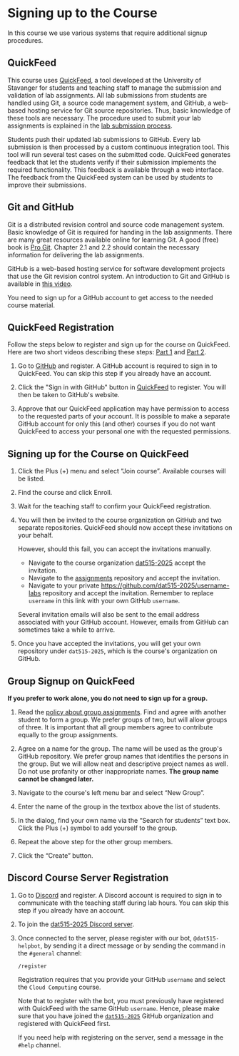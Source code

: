 # Signing up to the Course

In this course we use various systems that require additional signup procedures.

## QuickFeed

This course uses [QuickFeed](https://uis.itest.run/), a tool developed at the University of Stavanger for students and teaching staff to manage the submission and validation of lab assignments.
All lab submissions from students are handled using Git, a source code management system, and GitHub, a web-based hosting service for Git source repositories.
Thus, basic knowledge of these tools are necessary.
The procedure used to submit your lab assignments is explained in the [lab submission process](lab-submission.md).

Students push their updated lab submissions to GitHub.
Every lab submission is then processed by a custom continuous integration tool.
This tool will run several test cases on the submitted code.
QuickFeed generates feedback that let the students verify if their submission implements the required functionality.
This feedback is available through a web interface.
The feedback from the QuickFeed system can be used by students to improve their submissions.

## Git and GitHub

Git is a distributed revision control and source code management system.
Basic knowledge of Git is required for handing in the lab assignments.
There are many great resources available online for learning Git.
A good (free) book is [Pro Git](https://git-scm.com/book).
Chapter 2.1 and 2.2 should contain the necessary information for delivering the lab assignments.

GitHub is a web-based hosting service for software development projects that use the Git revision control system.
An introduction to Git and GitHub is available in [this video](http://youtu.be/U8GBXvdmHT4).

You need to sign up for a GitHub account to get access to the needed course material.

## QuickFeed Registration

Follow the steps below to register and sign up for the course on QuickFeed.
Here are two short videos describing these steps: [Part 1](https://youtu.be/3KJm4ABvTAo) and [Part 2](https://youtu.be/kMyH_-8xMGc).

1. Go to [GitHub](http://github.com) and register.
   A GitHub account is required to sign in to QuickFeed.
   You can skip this step if you already have an account.

2. Click the "Sign in with GitHub" button in [QuickFeed](http://uis.itest.run) to register.
   You will then be taken to GitHub's website.

3. Approve that our QuickFeed application may have permission to access to the requested parts of your account.
   It is possible to make a separate GitHub account for only this (and other) courses if you do not want QuickFeed to access your personal one with the requested permissions.

## Signing up for the Course on QuickFeed

1. Click the Plus (+) menu and select “Join course”.
   Available courses will be listed.

2. Find the course and click Enroll.

3. Wait for the teaching staff to confirm your QuickFeed registration.

4. You will then be invited to the course organization on GitHub and two separate repositories.
   QuickFeed should now accept these invitations on your behalf.

   However, should this fail, you can accept the invitations manually.

   - Navigate to the course organization [dat515-2025](https://github.com/dat515-2025) accept the invitation.
   - Navigate to the [assignments](https://github.com/dat515-2025/assignments) repository and accept the invitation.
   - Navigate to your private <https://github.com/dat515-2025/username-labs> repository and accept the invitation.
     Remember to replace `username` in this link with your own GitHub `username`.

   Several invitation emails will also be sent to the email address associated with your GitHub account.
   However, emails from GitHub can sometimes take a while to arrive.

5. Once you have accepted the invitations, you will get your own repository under `dat515-2025`, which is the course's organization on GitHub.

## Group Signup on QuickFeed

**If you prefer to work alone, you do not need to sign up for a group.**

1. Read the [policy about group assignments](policy.md#group-assignments).
   Find and agree with another student to form a group.
   We prefer groups of two, but will allow groups of three.
   It is important that all group members agree to contribute equally to the group assignments.

2. Agree on a name for the group.
   The name will be used as the group's GitHub repository.
   We prefer group names that identifies the persons in the group.
   But we will allow neat and descriptive project names as well.
   Do not use profanity or other inappropriate names.
   **The group name cannot be changed later.**

3. Navigate to the course's left menu bar and select “New Group”.

4. Enter the name of the group in the textbox above the list of students.

5. In the dialog, find your own name via the “Search for students” text box.
   Click the Plus (+) symbol to add yourself to the group.

6. Repeat the above step for the other group members.

7. Click the “Create” button.

## Discord Course Server Registration

1. Go to [Discord](https://discord.com/register) and register.
   A Discord account is required to sign in to communicate with the teaching staff during lab hours.
   You can skip this step if you already have an account.

2. To join the [dat515-2025 Discord server](https://discord.gg/tb5FfjEasB).

3. Once connected to the server, please register with our bot, `@dat515-helpbot`, by sending it a direct message or by sending the command in the `#general` channel:

   ```text
   /register
   ```

   Registration requires that you provide your GitHub `username` and select the `Cloud Computing` course.

   Note that to register with the bot, you must previously have registered with QuickFeed with the same GitHub `username`.
   Hence, please make sure that you have joined the [`dat515-2025`](https://github.com/dat515-2025) GitHub organization and registered with QuickFeed first.

   If you need help with registering on the server, send a message in the `#help` channel.
